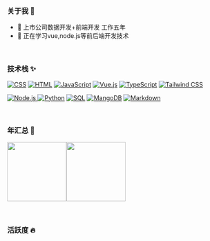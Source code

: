 ### 关于我 🤩
- 🔭 上市公司数据开发+前端开发  工作五年
- 🌱 正在学习vue,node.js等前后端开发技术

<br>

### 技术栈 ✨

<a href="#"><img alt="CSS" src="https://img.shields.io/badge/CSS-1572B6.svg?logo=css3&logoColor=white"></a>
<a href="#"><img alt="HTML" src="https://img.shields.io/badge/HTML-E34F26.svg?logo=html5&logoColor=white"></a>
<a href="#"><img alt="JavaScript" src="https://img.shields.io/badge/JavaScript-F7DF1E.svg?logo=javascript&logoColor=white"></a>
<a href="#"><img alt="Vue.js" src="https://img.shields.io/badge/Vue-4FC08D.svg?logo=Vue.js&logoColor=white"></a>
<a href="#"><img alt="TypeScript" src="https://img.shields.io/badge/TypeScript-3178C6.svg?logo=TypeScript&logoColor=white"></a>
<a href="#"><img alt="Tailwind CSS" src="https://img.shields.io/badge/Tailwind CSS-06B6D4.svg?logo=Tailwind CSS&logoColor=white"></a>

<a href="#"><img alt="Node.js" src="https://img.shields.io/badge/Node.js-43853D.svg?logo=node.js&logoColor=white">
<a href="#"><img alt="Python" src="https://img.shields.io/badge/Python-14354C.svg?logo=python&logoColor=white"></a>
<a href="#"><img alt="SQL" src="https://img.shields.io/badge/MSSQL-cc2927.svg?logo=Microsoft SQL Server&logoColor=white"></a >
<a href="#"><img alt="MangoDB" src="https://img.shields.io/badge/MangoDB-47A248.svg?logo=MongoDB&logoColor=white"></a >
<a href="#"><img alt="Markdown" src="https://img.shields.io/badge/Markdown-000000.svg?logo=markdown&logoColor=white"></a>
  
  
<br>
  
### 年汇总 🌟

<img alt="" height="137px" src="https://github-readme-stats.vercel.app/api?username=iihao&hide_title=true&hide_border=true&show_icons=true&include_all_commits=true&line_height=21&bg_color=0,EC6C6C,FFD479,FFFC79,73FA79&theme=graywhite&locale=cn" /><img alt="" height="137px" src="https://github-readme-stats.vercel.app/api/top-langs/?username=iihao&hide_title=true&hide_border=true&layout=compact&bg_color=0,73FA79,73FDFF,D783FF&theme=graywhite&locale=cn" />
  
<br>

### 活跃度 🔥
  
  <img alt="" src="https://activity-graph.herokuapp.com/graph?username=iihao&theme=vue" />

